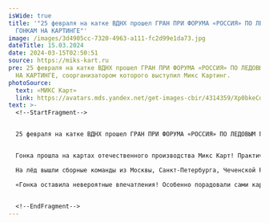 ```yaml
---
isWide: true
title: '"25 февраля на катке ВДНХ прошел ГРАН ПРИ ФОРУМА «РОССИЯ» ПО ЛЕДОВЫМ
  ГОНКАМ НА КАРТИНГЕ"'
image: /images/3d4905cc-7320-4963-a111-fc2d99e1da73.jpg
dateTitle: 15.03.2024
date: 2024-03-15T02:50:51
source: https://miks-kart.ru
pre: 25 февраля на катке ВДНХ прошел ГРАН ПРИ ФОРУМА «РОССИЯ» ПО ЛЕДОВЫМ ГОНКАМ
  НА КАРТИНГЕ, соорганизатором которого выступил Микс Картинг.
photoSource:
  text: «МИКС Карт»
  link: https://avatars.mds.yandex.net/get-images-cbir/4314359/Xp0bkeCdxqcth93PIn9eoQ4370/ocr
text: >-
  <!--StartFragment-->


  25 февраля на катке ВДНХ прошел ГРАН ПРИ ФОРУМА «РОССИЯ» ПО ЛЕДОВЫМ ГОНКАМ НА КАРТИНГЕ, соорганизатором которого выступил Микс Картинг.  


  Гонка прошла на картах отечественного производства Микс Карт! Практически в течение всего соревнования пилоты были  вынуждены провести в управляемом заносе. Несмотря на высокую нагрузку карты показали себя отлично на льду, что позволило спортсменам показывать высокий темп и  красивую борьбу.\

  На лёд вышли сборные команды из Москвы, Санкт-Петербурга, Чеченской Республики, Краснодарского края, Ивановской, Московской, Нижегородской, Ростовской и Самарской областей. Среди спортсменов были чемпионы России и победители международных соревнований в различных дисциплинах автоспорта. Также на участие в соревновании участвовали две команды, сформированные из представителей СМИ, и команда проекта "Картинг без границ", в которой выступают спортсмены с ограниченными возможностями.\

  «Гонка оставила невероятные впечатления! Особенно порадовали сами карты, они прекрасно управлялись и отлично вели себя на трассе. Я не увидел не одной поломки или техсхода - что говорит о высоком качестве машин. Еще очень впечатлила организация: для нас устроили банкет и провели экскурсию по музею. С радостью буду посещать подобны мероприятия!» - поделился своим впечатление Антон Небылицкий - Российский автогонщик,  участник Российских и международных соревнований, команда которого заняла 1 место в зачете «Регионы».


  <!--EndFragment-->
---
```

